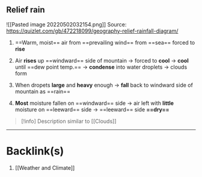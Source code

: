 ## Relief rain
![[Pasted image 20220502032154.png]]
Source: https://quizlet.com/gb/472218099/geography-relief-rainfall-diagram/

1. ==Warm, moist== air from ==prevailing wind== from ==sea== forced to **rise**

2. Air **rises** up ==windward== side of mountain
    -> forced to **cool**
    -> **cool** until ==dew point temp.==
    -> **condense** into water droplets
    -> clouds form

3. When dropets **large** and **heavy** enough -> **fall** back to windward side of mountain as ==rain==

4. **Most** moisture fallen on ==windward== side
    -> air left with **little** moisture on ==leeward== side
    -> ==leeward== side **==dry==**

>[!info]
>Description similar to [[Clouds]]

---
# Backlink(s)
1. [[Weather and Climate]]